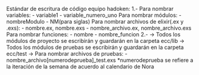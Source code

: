 Estándar de escritura de código equipo hadoken:
1.-
	Para nombrar variables:
		- variable1
		- variable_numero_uno
	Para nombrar módulos:
		- nombreModulo
		- NM(para siglas)
	Para nombrar archivos de elixir(.ex y .exs):
		- nombre.ex, nombre.exs
		- nombre_archivo.ex, nombre_archivo.exs
	Para nombrar funciones:
		- nombre
		- nombre_funcion
2.-
	->	Todos los módulos de proyecto se escribirán y guardarán en la carpeta ecc/lib
	-> Todos los módulos de pruebas se escribirán y guardarán en la carpeta ecc/test
	-> Para nombrar archivos de pruebas:
		- nombre_archivo[numerodeprueba]_test.exs
			*numerodeprueba se refiere a la iteración de la semana de acuerdo
			al calendario de Nora
